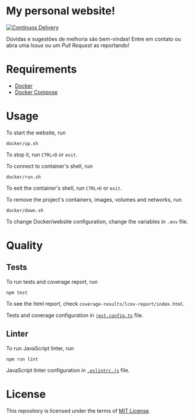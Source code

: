 # My personal website!

[![Continuos Delivery](https://github.com/mateusoliveira43/mateusoliveira43.github.io/actions/workflows/cd.yml/badge.svg)](https://github.com/mateusoliveira43/mateusoliveira43.github.io/actions)

Dúvidas e sugestões de melhoria são bem-vindas! Entre em contato ou abra uma *Issue* ou um *Pull Request* as reportando!

# Requirements

- [Docker](https://docs.docker.com/get-docker/)
- [Docker Compose](https://docs.docker.com/compose/install/)

# Usage

To start the website, run
```
docker/up.sh
```
To stop it, run `CTRL+D` or `exit`.

To connect to container's shell, run
```
docker/run.sh
```
To exit the container's shell, run `CTRL+D` or `exit`.

To remove the project's containers, images, volumes and networks, run
```
docker/down.sh
```

To change Docker/website configuration, change the variables in `.env` file.

# Quality

## Tests

To run tests and coverage report, run
```
npm test
```

To see the html report, check `coverage-results/lcov-report/index.html`.

Tests and coverage configuration in [`jest.config.ts`](jest.config.ts) file.

## Linter

To run JavaScript linter, run
```
npm run lint
```

JavaScript linter configuration in [`.eslintrc.js`](.eslintrc.js) file.

# License

This repository is licensed under the terms of [MIT License](LICENSE).
